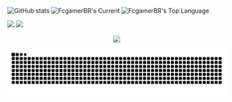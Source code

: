 ![GitHub stats](https://github-readme-stats.vercel.app/api?username=FcgamerBR&card_width=460&card_height=194"&show_icons=true&theme=transparent&include_all_commits=true&count_private=true)
![FcgamerBR's Current](https://github-readme-streak-stats.herokuapp.com/?user=FcgamerBR&card_width=460&card_height=194"&theme=transparent&hide_border=false)
![FcgamerBR's Top Language](http://github-profile-summary-cards.vercel.app/api/cards/profile-details?username=FcgamerBR&card_width=590&show_icons=true&theme=transparent)

<div> 
  <a href = "mailto:fabricio.craftgamerbr22@gmail.com"><img src="https://img.shields.io/badge/-Gmail-%23333?style=for-the-badge&logo=gmail&logoColor=white" target="_blank"></a>
  <a href="https://www.linkedin.com/in/fabricio-santos-2b5b86236" target="_blank"><img src="https://img.shields.io/badge/-LinkedIn-%230077B5?style=for-the-badge&logo=linkedin&logoColor=white" target="_blank"></a>
</div>

<div align="center">
  <p align="center"><img align="center" src="https://komarev.com/ghpvc/?username=FcgamerBR&abbreviated=true&style=flat-square&color=755b25"/></p> 
</div>

<picture align="center">
  <source media="(prefers-color-scheme: dark)" srcset="https://raw.githubusercontent.com/FcgamerBR/FcgamerBR/output/github-contribution-grid-snake-dark.svg">
  <source media="(prefers-color-scheme: light)" srcset="https://raw.githubusercontent.com/FcgamerBR/FcgamerBR/output/github-contribution-grid-snake-dark.svg">
  <img align="center" alt="github contribution grid snake animation" src="https://raw.githubusercontent.com/FcgamerBR/FcgamerBR/output/github-contribution-grid-snake.svg">
</picture>
